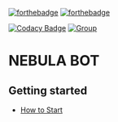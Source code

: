 [![forthebadge](https://forthebadge.com/images/badges/made-with-python.svg)](https://forthebadge.com) [![forthebadge](https://forthebadge.com/images/badges/open-source.svg)](https://forthebadge.com)

[![Codacy Badge](https://app.codacy.com/project/badge/Grade/7d29dde165294d3283f92ec8f8638369)](https://www.codacy.com/gh/Squirrel-Network/nebula8/dashboard?utm_source=github.com&amp;utm_medium=referral&amp;utm_content=Squirrel-Network/nebula8&amp;utm_campaign=Badge_Grade) [![Group](https://img.shields.io/badge/Group-SquirrelNetwork-blue)](https://t.me/squirrelnetwork)
# NEBULA BOT

## Getting started

- <a href="https://github.com/Squirrel-Network/nebula8/wiki/How-To-start">How to Start</a>
